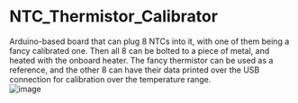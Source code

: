 # NTC_Thermistor_Calibrator
Arduino-based board that can plug 8 NTCs into it, with one of them being a fancy calibrated one.  Then all 8 can be bolted to a piece of metal, and heated with the onboard heater.  The fancy thermistor can be used as a reference, and the other 8 can have their data printed over the USB connection for calibration over the temperature range.  
![image](https://github.com/gabeak2/NTC_Thermistor_Calibrator/assets/59489552/fa0c3293-d15c-40d6-8303-986d96fdc33d)
